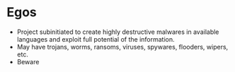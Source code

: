  # Egos 
 - Project subinitiated to create highly destructive malwares in available languages and exploit full potential of the information.
 - May have trojans, worms, ransoms, viruses, spywares, flooders, wipers, etc.
 - Beware
